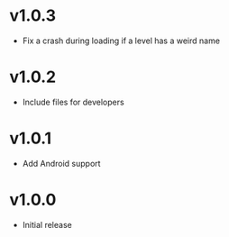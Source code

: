 # v1.0.3
 * Fix a crash during loading if a level has a weird name

# v1.0.2
 * Include files for developers

# v1.0.1
 * Add Android support

# v1.0.0
 * Initial release
